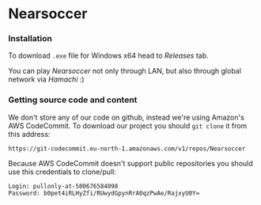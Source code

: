 # Nearsoccer

### Installation

To download `.exe` file for Windows x64 head to *Releases* tab.

You can play *Nearsoccer* not only through LAN, but also through global network via *Hamachi* :)

### Getting source code and content

We don't store any of our code on github, instead we're using Amazon's AWS CodeCommit.
To download our project you should `git clone` it from this address:
```
https://git-codecommit.eu-north-1.amazonaws.com/v1/repos/Nearsoccer
```

Because AWS CodeCommit doesn't support public repositories you should use this credentials to clone/pull:
```
Login: pullonly-at-500676584098
Password: b0pet4iRLHyZfi/RUwydGpynRrA0qzPwAe/RajxyU0Y=
```
